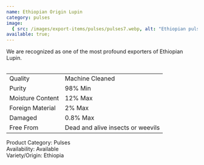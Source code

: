 ```yaml
---
name: Ethiopian Origin Lupin
category: pulses
image:
  { src: /images/export-items/pulses/pulses7.webp, alt: "Ethiopian pulses" }
available: true;
---
```


<div class="description-brief">
<p>
We are recognized as one of the most profound exporters of Ethiopian Lupin.
<br><br>
<table class="data-table">
<tr>
<td>Quality</td>
<td>Machine Cleaned</td>
</tr>
<tr>
<td>Purity</td>
<td>98% Min</td>
</tr>
<tr>
<td>Moisture Content</td>
<td>12% Max</td>
</tr>
<tr>
<td>Foreign Material</td>
<td>2% Max</td>
</tr>
<tr>
<td>Damaged</td>
<td>0.8% Max</td>
</tr>
<tr>
<td>Free From</td>
<td>Dead and alive insects or weevils</td>
</tr>
</table>
<span class="fw-semi-bold-200">Product Category</span>: Pulses<br/>
<span class="fw-semi-bold-200">Availability</span>: Available<br/>
<span class="fw-semi-bold-200">Variety/Origin</span>: Ethiopia<br/>

  </p>
</div>
